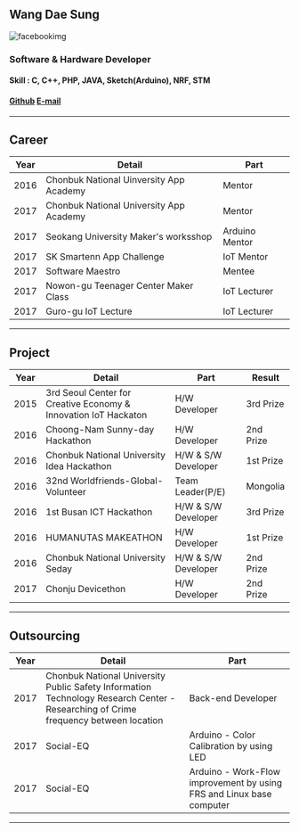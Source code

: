 ## **Wang Dae Sung**
![facebookimg](http://graph.facebook.com/100004703766723/picture?type=large)
### **Software & Hardware Developer**

#### **Skill :** C, C++, PHP, JAVA, Sketch(Arduino), NRF, STM
#### [Github](http://github.com/mamosoo)    [E-mail](bentforwork@gmail.com)        


 


----------


## **Career**
Year | Detail | Part
--- | --- | ---
2016 | Chonbuk National Uinversity App Academy | Mentor
2017 | Chonbuk National University App Academy | Mentor
2017 | Seokang University Maker's worksshop | Arduino Mentor
2017 | SK Smartenn App Challenge | IoT Mentor
2017 | Software Maestro | Mentee
2017 | Nowon-gu Teenager Center Maker Class | IoT Lecturer
2017 | Guro-gu IoT Lecture | IoT Lecturer|


----------


## **Project**
Year | Detail | Part | Result
---| --- | --- | ---
2015 | 3rd Seoul Center for Creative Economy & Innovation IoT Hackaton | H/W Developer | 3rd Prize
2016 | Choong-Nam Sunny-day Hackathon | H/W Developer | 2nd Prize
2016 |Chonbuk National University Idea Hackathon | H/W & S/W Developer | 1st Prize
2016 | 32nd Worldfriends-Global-Volunteer | Team Leader(P/E) | Mongolia 
2016 | 1st Busan ICT Hackathon | H/W & S/W Developer| 3rd Prize
2016 | HUMANUTAS MAKEATHON | H/W Developer| 1st Prize
2016 | Chonbuk National University Seday | H/W & S/W Developer | 2nd Prize
2017 | Chonju Devicethon | H/W Developer | 2nd Prize


----------


## **Outsourcing**
Year | Detail | Part
--- | --- | ---|
2017 | Chonbuk National University Public Safety Information Technology Research Center - Researching of Crime frequency between location | Back-end Developer
2017 | Social-EQ | Arduino - Color Calibration by using LED
2017 | Social-EQ | Arduino - Work-Flow improvement by using FRS and Linux base computer 


----------
